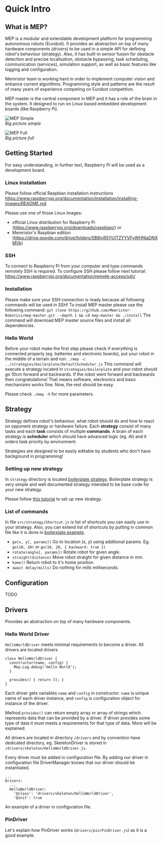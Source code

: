 # Quick Intro

## What is MEP?
MEP is a modular and extendable development platform for programming autonomous robots (Eurobot). It provides an abstraction on
top of many hardware components (drivers) to be used in a simple API for defining robot's behaviour (strategy).
Also, it has built-in sensor fusion for obstacle detection and precise localisation, obstacle bypassing, task scheduling,
communication (services), simulation support, as well as basic features like logging and configuration.

Memristor team is working hard in order to implement computer vision and enhance current algorithms. Programming style
and patterns are the result of many years of experience competing on Eurobot competition.

MEP master is the central component in MEP and it has a role of the brain in the system. It designed to run on Linux based
embedded development boards (like Raspberry Pi).

![MEP Simple](./assets/mep-simple.png)  
_Big picture simple_
  
![MEP Full](./assets/mep-full.png)  
_Big picture full_

## Getting Started
For easy understanding, in further text, Raspberry Pi will be used as a development board.

### Linux installation
Please follow official Raspbian installation instructions
https://www.raspberrypi.org/documentation/installation/installing-images/README.md

Please use one of those Linux images:
- official Linux distribution for Raspberry Pi (https://www.raspberrypi.org/downloads/raspbian/) or
- Memristor's Raspbian edition (https://drive.google.com/drive/folders/0B8iyR5YUITZYYVFyWHNlaDNXMVk)

### SSH
To connect to Raspberry Pi from your computer and type commands remotely SSH is required. To configure SSH please
follow next tutorial:
https://www.raspberrypi.org/documentation/remote-access/ssh/

### Installation
Please make sure your SSH connection is ready because all following commands will be used in SSH! To install MEP master
please use the following command:
```git clone https://github.com/Memristor-Robotics/mep-master.git --depth 1 && cd mep-master && ./install```
The command will download MEP master source files and install all dependencies.

### Hello World
Before your robot make the first step please check if everything is connected properly (eg. batteries and electronic boards),
put your robot in the middle of a terrain and run:
```./mep -c ../strategies/boilerplate/DefaultScheduler.js```
This command will execute a strategy located in `strategies/boilerplate` and your robot should go 10cm forward and backwards.
If the robot went forward and backwards then congratulations! That means software, electronics and basic mechanisms works fine.
Now, the rest should be easy.

Please check ```./mep -h``` for more parameters.

## Strategy
Strategy defines robot's behaviour, what robot should do and how to react on opponent strategy
or hardware failure. Each **strategy** consist of many tasks and each **task** consists of 
multiple **commands**. A brain of each strategy is **scheduler** which should have advanced
logic (eg. AI) and it orders task priority by environment.  

Strategies are designed to be easily editable by students who don't have background in programming!

### Setting up new strategy
In `strategy` directory is located [boilerplate strategy](../strategies/boilerplate). 
Boilerplate strategy is very simple and well documented strategy intended to be base code for your 
new strategy.  

Please follow [this tutorial](../strategies/boilerplate/README.md) to set up new strategy.

### List of commands
In file `src/strategy/Shortcut.js` is list of shortcuts you can easily use in your strategy. Also, you
can extend list of shortcuts by putting in common file like it is done in [boilerplate example](../strategies/boilerplate/Common.js). 

- `go(x, y[, params])` Go to location (x, y) using additional params. Eg. `go(10, 20)` or `go(10, 20, { backward: true })`
- `rotate(angle[, params])` Rotate robot for given angle.
- `straight(distance)` Move robot straight for given distance in mm.
- `home()` Return robot to it's home position.
- `await delay(mills)` Do nothing for *mills* milliseconds.

## Configuration
TODO

## Drivers
Provides an abstraction on top of many hardware components.

### Hello World Driver
`HelloWorldDriver` meets minimal requirements to become a driver. All drivers are located drivers
```
class HelloWorldDriver {
  constructor(name, config) {
    Mep.Log.debug('Hello World');
  }

  provides() { return []; }
}
```
Each driver gets variables `name` and `config` in constructor. `name` is unique
name of each driver instance, and `config` is configuration object for
instance of the driver.

Method `provides()` can return empty array or array of strings which
represents data that can be provided by a driver. If driver provides
some type of data it must meets a requirements for that type of data. More
will be explained.

All drivers are located in directory `/drivers` and by convention have
dedicated directory, eg. SkeletonDriver is stored in
`/drivers/skeleton/HelloWorldDriver.js`.

Every driver must be added in configuration file. By adding our driver
in configuration file DriverManager knows that our driver should be instantiated.
```
...
Drivers:
  ...
  HelloWorldDriver:
    '@class': 'drivers/skeleton/HelloWorldDriver',
    '@init': true
```
An example of a driver in configuration file.


### PinDriver
Let's explain how PinDriver works (`drivers/pin/PinDriver.js`) as it is a good example.


